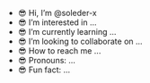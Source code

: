 - 😎 Hi, I’m @soleder-x
- 😎 I’m interested in ...
- 😎 I’m currently learning ...
- 😎 I’m looking to collaborate on ...
- 😎 How to reach me ...
- 😎 Pronouns: ...
- 😎 Fun fact: ...

<!---
soleder-x/soleder-x is a ✨ special ✨ repository because its `README.md` (this file) appears on your GitHub profile.
You can click the Preview link to take a look at your changes.
--->
